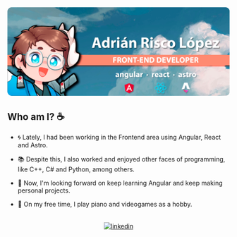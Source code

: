 <img src='https://github.com/Adrin63/Adrin63/blob/main/GithubBanner.png'/>

## Who am I? ☕

- 🌀 Lately, I had been working in the Frontend area using Angular, React and Astro.

- 📚 Despite this, I also worked and enjoyed other faces of programming, like C++, C# and Python, among others.

- 🎯 Now, I'm looking forward on keep learning Angular and keep making personal projects.

- 🍉 On my free time, I play piano and videogames as a hobby.



<div align="center">
  <br/>
    <a href="https://www.linkedin.com/in/adrianrl/" target="blank"><img align="center" src="https://user-images.githubusercontent.com/88904952/234979284-68c11d7f-1acc-4f0c-ac78-044e1037d7b0.png" alt="linkedin" height="50" width="50" /></a>  
</div>
